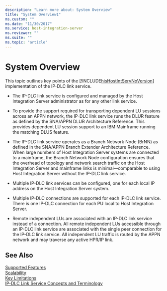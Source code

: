```yaml
---
description: "Learn more about: System Overview"
title: "System Overview1"
ms.custom: ""
ms.date: "11/30/2017"
ms.service: host-integration-server
ms.reviewer: ""
ms.suite: ""
ms.topic: "article"
---
```

# System Overview
This topic outlines key points of the [!INCLUDE[hisHostIntServNoVersion](../includes/hishostintservnoversion-md.md)] implementation of the IP-DLC link service.  
  
-   The IP-DLC link service is configured and managed by the Host Integration Server administrator as for any other link service.  
  
-   To provide the support required for transporting dependent LU sessions across an APPN network, the IP-DLC link service runs the DLUR feature as defined by the SNA/APPN DLUR Architecture Reference. This provides dependent LU session support to an IBM Mainframe running the matching DLUS feature.  
  
-   The IP-DLC link service operates as a Branch Network Node (BrNN) as defined in the SNA/APPN Branch Extender Architecture Reference. When large numbers of Host Integration Server systems are connected to a mainframe, the Branch Network Node configuration ensures that the overhead of topology and network search traffic on the Host Integration Server and mainframe links is minimal—comparable to using Host Integration Server without the IP-DLC link service.  
  
-   Multiple IP-DLC link services can be configured, one for each local IP address on the Host Integration Server system.  
  
-   Multiple IP-DLC connections are supported for each IP-DLC link service. There is one IP-DLC connection for each PU local to Host Integration Server.  
  
-   Remote independent LUs are associated with an IP-DLC link service instead of a connection. All remote independent LUs accessible through an IP-DLC link service are associated with the single peer connection for the IP-DLC link service. All independent LU traffic is routed by the APPN network and may traverse any active HPR/IP link.  
  
## See Also  
 [Supported Features](../core/supported-features2.md)   
 [Scalability](../core/scalability1.md)   
 [Key Limitations](../core/key-limitations2.md)   
 [IP-DLC Link Service Concepts and Terminology](../core/ip-dlc-link-service-concepts-and-terminology1.md)
